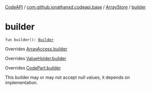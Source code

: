 [CodeAPI](../../index.md) / [com.github.jonathanxd.codeapi.base](../index.md) / [ArrayStore](index.md) / [builder](.)

# builder

`fun builder(): `[`Builder`](-builder/index.md)

Overrides [ArrayAccess.builder](../-array-access/builder.md)

Overrides [ValueHolder.builder](../-value-holder/builder.md)

Overrides [CodePart.builder](../../com.github.jonathanxd.codeapi/-code-part/builder.md)

This builder may or may not accept null values, it depends on implementation.

